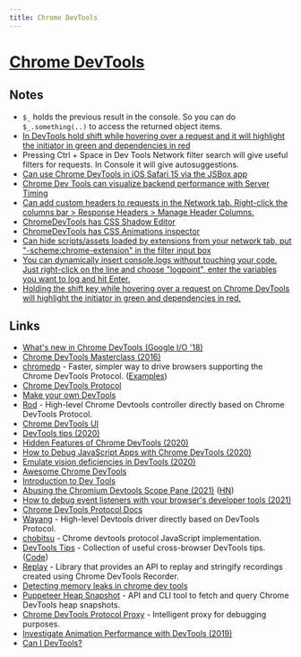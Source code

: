 ```yaml
---
title: Chrome DevTools
---
```


# [Chrome DevTools](https://developer.chrome.com/devtools)

## Notes

- `$_` holds the previous result in the console. So you can do `$_.something(..)` to access the returned object items.
- [In DevTools hold shift while hovering over a request and it will highlight the initiator in green and dependencies in red](https://twitter.com/addyosmani/status/1260479896888975362)
- Pressing Ctrl + Space in Dev Tools Network filter search will give useful filters for requests. In Console it will give autosuggestions.
- [Can use Chrome DevTools in iOS Safari 15 via the JSBox app](https://twitter.com/Baconbrix/status/1441840354563530756)
- [Chrome Dev Tools can visualize backend performance with Server Timing](https://twitter.com/addyosmani/status/1445644998477815808)
- [Can add custom headers to requests in the Network tab. Right-click the columns bar > Response Headers > Manage Header Columns.](https://twitter.com/dhh/status/1445036316023005195)
- [ChromeDevTools has CSS Shadow Editor](https://twitter.com/addyosmani/status/1447456939466706946)
- [ChromeDevTools has CSS Animations inspector](https://twitter.com/addyosmani/status/1447079452987387905)
- [Can hide scripts/assets loaded by extensions from your network tab, put "-scheme:chrome-extension" in the filter input box](https://twitter.com/threepointone/status/1446064032407080966)
- [You can dynamically insert console.logs without touching your code. Just right-click on the line and choose "logpoint", enter the variables you want to log and hit Enter.](https://twitter.com/marvinhagemeist/status/1527356830757933058)
- [Holding the shift key while hovering over a request on Chrome DevTools will highlight the initiator in green and dependencies in red.](https://twitter.com/guaca/status/1544967782206431234)

## Links

- [What's new in Chrome DevTools (Google I/O '18)](https://www.youtube.com/watch?v=mfuE53x4b3k)
- [Chrome DevTools Masterclass (2016)](https://www.youtube.com/watch?v=KykP5Z5E4kA)
- [chromedp](https://github.com/chromedp/chromedp) - Faster, simpler way to drive browsers supporting the Chrome DevTools Protocol. ([Examples](https://github.com/chromedp/examples))
- [Chrome DevTools Protocol](https://github.com/ChromeDevTools/devtools-protocol)
- [Make your own DevTools](https://kentcdodds.com/blog/make-your-own-dev-tools)
- [Rod](https://github.com/ysmood/rod) - High-level Chrome Devtools controller directly based on Chrome DevTools Protocol.
- [Chrome DevTools UI](https://github.com/ChromeDevTools/devtools-frontend)
- [DevTools tips (2020)](https://twitter.com/brian_d_vaughn/status/1250659369496145921)
- [Hidden Features of Chrome DevTools (2020)](https://martinheinz.dev/blog/33)
- [How to Debug JavaScript Apps with Chrome DevTools (2020)](https://blog.asayer.io/how-to-debug-javascript-apps-with-chrome-devtools)
- [Emulate vision deficiencies in DevTools (2020)](https://addyosmani.com/blog/emulate-vision-deficiencies-devtools/)
- [Awesome Chrome DevTools](https://github.com/ChromeDevTools/awesome-chrome-devtools)
- [Introduction to Dev Tools](https://github.com/jkup/mastering-chrome-devtools)
- [Abusing the Chromium Devtools Scope Pane (2021)](https://medium.com/@weizmangal/javascript-anti-debugging-some-next-level-sh-t-part-2-abusing-chromium-devtools-scope-pane-b2796c00331d) ([HN](https://news.ycombinator.com/item?id=28422781))
- [How to debug event listeners with your browser's developer tools (2021)](https://gomakethings.com/how-to-debug-event-listeners-with-your-browsers-developer-tools/)
- [Chrome DevTools Protocol Docs](https://chromedevtools.github.io/devtools-protocol/)
- [Wayang](https://github.com/go-rod/wayang) - High-level Devtools driver directly based on DevTools Protocol.
- [chobitsu](https://github.com/liriliri/chobitsu) - Chrome devtools protocol JavaScript implementation.
- [DevTools Tips](https://devtoolstips.org/) - Collection of useful cross-browser DevTools tips. ([Code](https://github.com/captainbrosset/devtools-tips))
- [Replay](https://github.com/puppeteer/replay) - Library that provides an API to replay and stringify recordings created using Chrome DevTools Recorder.
- [Detecting memory leaks in chrome dev tools](https://twitter.com/mgechev/status/1519534448227803138)
- [Puppeteer Heap Snapshot](https://github.com/adriancooney/puppeteer-heap-snapshot) - API and CLI tool to fetch and query Chrome DevTools heap snapshots.
- [Chrome DevTools Protocol Proxy](https://github.com/wendigo/chrome-protocol-proxy) - Intelligent proxy for debugging purposes.
- [Investigate Animation Performance with DevTools (2019)](https://calibreapp.com/blog/investigate-animation-performance-with-devtools)
- [Can I DevTools?](https://www.canidev.tools/)
